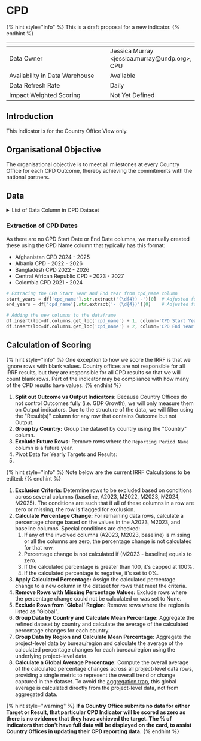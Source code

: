 # CPD

{% hint style="info" %}
This is a draft proposal for a new indicator.
{% endhint %}

<table data-header-hidden><thead><tr><th width="277"></th><th></th></tr></thead><tbody><tr><td>Data Owner</td><td>Jessica Murray &#x3C;jessica.murray@undp.org>, CPU</td></tr><tr><td>Availability in Data Warehouse</td><td>Available</td></tr><tr><td>Data Refresh Rate</td><td>Daily</td></tr><tr><td>Impact Weighted Scoring </td><td>Not Yet Defined</td></tr></tbody></table>

## Introduction

This Indicator is for the Country Office View only.&#x20;

## Organisational Objective

The organisational objective is to meet all milestones at every Country Office for each CPD Outcome, thereby achieving the commitments with the national partners.&#x20;

## Data&#x20;

<details>

<summary>List of Data Column in CPD Dataset</summary>

* **Country**: The Country Office to which the data belongs.
* **CPD Name**: The name of the Country Programme Document.
* **Framework Name**: Identifies the specific framework or plan for measuring the indicator.
* **Reporting Period Name**: The year or specific period during which the reported data was collected.
* **Indicator Definition**: A detailed description of what is being measured, representing a specific outcome or output.
* **Data Type**: Specifies the type of data (e.g., number, percentage, currency, or milestone) for the indicator's values.
* **Type**: This refers to whether the indicator is an IRRF indicator or a local (i.e. country-specific) indicator
* **Result(s)**: A general column that could contain the actual results or outcomes related to the indicator.
* **Indicator Definition Translated**: Provides a translation or alternative expression of the indicator definition, possibly for clarity or localization.
* **Indicator Description**: Offers additional details or context about the indicator, further explaining what is measured.
* **Target Value**: The predetermined value or goal the indicator is expected to achieve within the reporting period.
* **Result Value**: The actual value measured or achieved for the indicator during the reporting period.
* **Indicator Component Group**: It is not clear what this column represents.&#x20;
* **CPD Start Year**: The starting year of the Country Programme Document's period of implementation.
* **CPD End Year**: The ending year of the Country Programme Document's period of implementation.

Note: CPD Start Year and CPD End Year are added after the extracted data was reviewed via an automated process using the CPD Name as the process.

</details>

### Extraction of CPD Dates

As there are no CPD Start Date or End Date columns, we manually created these using the CPD Name column that typically has this format:

* Afghanistan CPD 2024 - 2025
* Albania CPD - 2022 - 2026
* Bangladesh CPD 2022 - 2026
* Central African Republic CPD - 2023 - 2027
* Colombia CPD 2021 - 2024

```python
# Extracing the CPD Start Year and End Year from cpd_name column 
start_years = df['cpd_name'].str.extract('(\d{4}) -')[0]  # Adjusted for start year, ensuring space before dash
end_years = df['cpd_name'].str.extract('- (\d{4})')[0]    # Adjusted for end year, ensuring space after dash

# Adding the new columns to the dataframe
df.insert(loc=df.columns.get_loc('cpd_name') + 1, column='CPD Start Year', value=start_years)
df.insert(loc=df.columns.get_loc('cpd_name') + 2, column='CPD End Year', value=end_years)
```

## Calculation of Scoring



{% hint style="info" %}
One exception to how we score the IRRF is that we ignore rows with blank values. Country offices are not responsible for all IRRF results, but they are responsible for all CPD results so that we will count blank rows. Part of the indicator may be compliance with how many of the CPD results have values.&#x20;
{% endhint %}

1. **Split out Outcome vs Output Indicators:** Because Country Offices do not control Outcomes fully (i.e. GDP Growth), we will only measure them on Output indicators. Due to the structure of the data, we will filter using the "Result(s)" column for any row that contains Outcome but not Output.&#x20;
2. **Group by Country:** Group the dataset by country using the "Country" column.
3. **Exclude Future Rows:** Remove rows where the `Reporting Period Name` column is a future year.
4. Pivot Data for Yearly Targets and Results:
5.



{% hint style="info" %}
Note below are the current IRRF Calculations to be edited:
{% endhint %}

1. **Exclusion Criteria:** Determine rows to be excluded based on conditions across several columns (baseline, A2023, M2022, M2023, M2024, M2025). The conditions are such that if all of these columns in a row are zero or missing, the row is flagged for exclusion.
2. **Calculate Percentage Change:** For remaining data rows, calculate a percentage change based on the values in the A2023, M2023, and baseline columns.  Special conditions are checked:&#x20;
   1. If any of the involved columns (A2023, M2023, baseline) is missing or all the columns are zero, the percentage change is not calculated for that row.&#x20;
   2. Percentage change is not calculated if (M2023 - baseline) equals to zero.&#x20;
   3. If the calculated percentage is greater than 100, it's capped at 100%.&#x20;
   4. If the calculated percentage is negative, it's set to 0%.
3. **Apply Calculated Percentage:** Assign the calculated percentage change to a new column in the dataset for rows that meet the criteria.
4. **Remove Rows with Missing Percentage Values:** Exclude rows where the percentage change could not be calculated or was set to None.
5. **Exclude Rows from 'Global' Region:** Remove rows where the region is listed as "Global".
6. **Group Data by Country and Calculate Mean Percentage:** Aggregate the refined dataset by country and calculate the average of the calculated percentage changes for each country.
7. **Group Data by Region and Calculate Mean Percentage:** Aggregate the project-level data by bureau/region and calculate the average of the calculated percentage changes for each bureau/region using the underlying project-level data.
8. **Calculate a Global Average Percentage:** Compute the overall average of the calculated percentage changes across all project-level data rows, providing a single metric to represent the overall trend or change captured in the dataset. To avoid the [aggregation trap](cpd.md#introduction), this global average is calculated directly from the project-level data, not from aggregated data.

{% hint style="warning" %}
**If a Country Office submits no data for either Target or Result, that particular CPD Indicator will be scored as zero as there is no evidence that they have achieved the target. The % of indicators that don't have full data will be displayed on the card, to assist Country Offices in updating their CPD reporting data.** &#x20;
{% endhint %}

